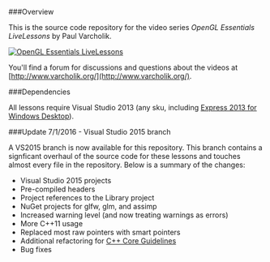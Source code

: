 ###Overview

This is the source code repository for the video series *OpenGL Essentials LiveLessons* by Paul Varcholik.

[![OpenGL Essentials LiveLessons](http://www.varcholik.org/OpenGLEssentialsLiveLessons/Cover.jpg)](http://my.safaribooksonline.com/video/programming/opengl/9780133824360)

You'll find a forum for discussions and questions about the videos at [http://www.varcholik.org/](http://www.varcholik.org/).

###Dependencies

All lessons require Visual Studio 2013 (any sku, including [Express 2013 for Windows Desktop](http://www.visualstudio.com/en-us/products/visual-studio-express-vs.aspx)).

###Update 7/1/2016 - Visual Studio 2015 branch

A VS2015 branch is now available for this repository. This branch contains a signficant overhaul of the source code
for these lessons and touches almost every file in the repository. Below is a summary of the changes:

* Visual Studio 2015 projects
* Pre-compiled headers
* Project references to the Library project
* NuGet projects for glfw, glm, and assimp
* Increased warning level (and now treating warnings as errors)
* More C++11 usage
* Replaced most raw pointers with smart pointers
* Additional refactoring for [C++ Core Guidelines](https://github.com/isocpp/CppCoreGuidelines/blob/master/CppCoreGuidelines.md) 
* Bug fixes